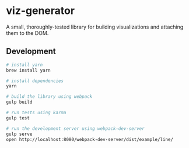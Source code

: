 # viz-generator
A small, thoroughly-tested library for building visualizations and attaching them to the DOM.

## Development
```bash
# install yarn
brew install yarn

# install dependencies
yarn

# build the library using webpack
gulp build

# run tests using karma
gulp test

# run the development server using webpack-dev-server
gulp serve
open http://localhost:8080/webpack-dev-server/dist/example/line/
```
